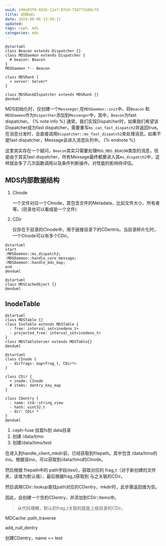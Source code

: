 ```yaml
---
uuid: 248a93f0-8d26-11ef-87e9-758771b60cf9
title: 初探mds
date: 2024-09-06 13:58:11
updated:
tags: ceph, mds
categories: mds
---
```


```plantuml
@startuml
class Beacon extends Dispatcher {}
class MDSDaemon extends Dispatcher {
  # beacon: Beacon
}
MDSDaemon *-- Beacon

class MDSRank {
  + server: Server*
}

class MDSRankDIspatcher extends MDSRank {}
@enduml
```


MDS初始化时，仅创建一个`Messneger`,在`MDSDaemon::init`中，将`Beacon` 和 `MDSDaemon`作为`Dispacther`添加到`Messenger`中，其中，`Beacon`为fast dispatcher。
{% note info %}
通常，我们实现Dispatcher时，如果我们希望该Dispatcher成为fast dispatcher，需要重写`ms_can_fast_dispatch2`并返回true。在消息分发时，会直接调用`Dispatcher::ms_fast_dispatch2`来处理消息。如果不是fast dispatcher，Message会进入消息队列中。
{% endnote %}

这里其实存在一个疑问，`Beacon`其实只需要处理`MSG_MDS_BEACON`类型的消息，但是由于其实fast dispatcher，所有Message最终都要进入其`ms_dispatch2`中，这样就会多了几次函数调用以及条件判断操作。对性能的影响待评估。


## MDS内部数据结构

1. CInode

    一个文件对应一个CInode，其包含文件的Metadata，比如文件大小、所有者等。(目录也可以看成是一个文件)

2. CDir
    
    仅存在于目录的CInode中，用于链接目录下的CDentris。当目录碎片化时，一个CInode可以有多个CDir。


```plantuml
@startuml
start
:MDSDaemon::ms_dispatch2;
:MDSDaemon::handle_core_message;
:MDSDaemon::handle_mds_map;
end
@enduml
```

```plantuml
@startuml
class MDSCacheObject {}
@enduml
```

## InodeTable

```plantuml
@startuml
class MDSTable {}
class InoTable extends MDSTable {
  - free: interval_set<inodeno_t>
  - projected_free: interval_set<inodeno_t>
}
class MDSTableServer extends MDSTable{}
@enduml
```



```plantuml
@startuml
class CInode {
  - dirfrags: map<frag_t, CDir*>
}

class CDir {
  + inode: CInode
  # items: dentry_key_map
}

class CDentry {
  - name: std::string_view
  - hash: uint32_t
  - dir: CDir *
}
@enduml
```

1. ceph-fuse 挂载fs到 data目录
2. 创建 /data/timo
3. 创建/data/timo/test

在进入到handle_client_mkdir前，已经获取到filepath。其中包含 /data/timo的ino。根据该ino，可以获取到/data/timo的CInode。

然后根据 filepath中的 path字段(test)，获取对应的 frag_t（对于新创建的文件夹，该值为默认值），最后根据frag_t获取到 与之关联的CDir。

然后调用CDir::lookup查找path对应的CDentry，mkdir时，此步骤返回值为空。

因此，会创建一个空的CDentry，并添加到CDir::items中。

> 从代码理解，默认的frag_t关联的就是上级目录的CDir。



MDCache::path_traverse

add_null_dentry

创建CDentry，name == test
